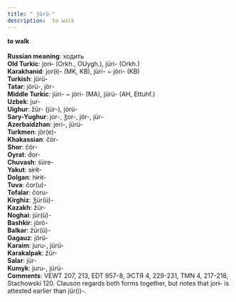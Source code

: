 ```yaml
---
title: " jürü-"
description:  to walk
---
```

<strong> to walk</strong><br><br>
<strong>Russian meaning</strong>:  ходить<br>
<strong>Old Turkic</strong>:  jorɨ- (Orkh., OUygh.), jüri- (Orkh.)<br>
<strong>Karakhanid</strong>:  jor(ɨ)- (MK, KB), jüri- ~ jöri- (KB)<br>
<strong>Turkish</strong>:  jürü-<br>
<strong>Tatar</strong>:  jörü-, jör-<br>
<strong>Middle Turkic</strong>:  jüri- ~ jöri- (MA), jürü- (AH, Ettuhf.)<br>
<strong>Uzbek</strong>:  jur-<br>
<strong>Uighur</strong>:  žür- (jür-), jörü-<br>
<strong>Sary-Yughur</strong>:  jor-, ǯor-, jör-, jür-<br>
<strong>Azerbaidzhan</strong>:  jeri-, jürü-<br>
<strong>Turkmen</strong>:  jör(e)-<br>
<strong>Khakassian</strong>:  čör-<br>
<strong>Shor</strong>:  čör-<br>
<strong>Oyrat</strong>:  d́or-<br>
<strong>Chuvash</strong>:  śüre-<br>
<strong>Yakut</strong>:  sɨrɨt-<br>
<strong>Dolgan</strong>:  hɨrɨt-<br>
<strong>Tuva</strong>:  čor(u)-<br>
<strong>Tofalar</strong>:  čoru-<br>
<strong>Kirghiz</strong>:  ǯür(ü)-<br>
<strong>Kazakh</strong>:  žür-<br>
<strong>Noghai</strong>:  jür(ü)-<br>
<strong>Bashkir</strong>:  jörö-<br>
<strong>Balkar</strong>:  žür(ü)-<br>
<strong>Gagauz</strong>:  jörü-<br>
<strong>Karaim</strong>:  juru-, jürü-<br>
<strong>Karakalpak</strong>:  žür-<br>
<strong>Salar</strong>:  jür-<br>
<strong>Kumyk</strong>:  juru-, jürü-<br>
<strong>Comments</strong>:  VEWT 207, 213, EDT 957-8, ЭСТЯ 4, 229-231, TMN 4, 217-218, Stachowski 120. Clauson regards both forms together, but notes that jorɨ- is attested earlier than jür(i)-.<br>


